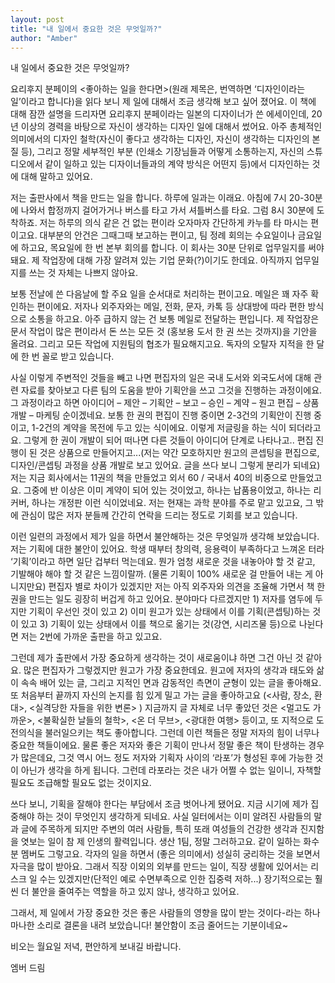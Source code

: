 ```yaml
---
layout: post
title: "내 일에서 중요한 것은 무엇일까?"
author: "Amber"
---
```


내 일에서 중요한 것은 무엇일까?     




요리후지 분페이의 <좋아하는 일을 한다면>(원래 제목은, 번역하면 ‘디자인이라는 일’이라고 합니다)을 읽다 보니 제 일에 대해서 조금 생각해 보고 싶어 졌어요. 이 책에 대해 잠깐 설명을 드리자면 요리후지 분페이라는 일본의 디자이너가 쓴 에세이인데, 20년 이상의 경력을 바탕으로 자신이 생각하는 디자인 일에 대해서 썼어요. 아주 총체적인 의미에서의 디자인 철학(자신이 좋다고 생각하는 디자인, 자신이 생각하는 디자인의 본질 등), 그리고 정말 세부적인 부분 (인쇄소 기장님들과 어떻게 소통하는지, 자신의 스튜디오에서 같이 일하고 있는 디자이너들과의 계약 방식은 어떤지 등)에서 디자인하는 것에 대해 말하고 있어요.      




저는 출판사에서 책을 만드는 일을 합니다. 하루에 일과는 이래요. 아침에 7시 20-30분에 나와서 합정까지 걸어가거나 버스를 타고 가서 셔틀버스를 타요. 그럼 8시 30분에 도착하죠. 저는 하루의 의식 같은 건 없는 편이라 오자마자 간단하게 카누를 타 마시는 편이고요. 대부분의 안건은 그때그때 보고하는 편이고, 팀 정례 회의는 수요일이나 금요일에 하고요, 목요일에 한 번 본부 회의를 합니다. 이 회사는 30분 단위로 업무일지를 써야 돼요. 제 작업장에 대해 가장 알려져 있는 기업 문화(?)이기도 한데요. 아직까지 업무일지를 쓰는 것 자체는 나쁘지 않아요.     




보통 전날에 쓴 다음날에 할 주요 일을 순서대로 처리하는 편이고요. 메일은 꽤 자주 확인하는 편이에요. 저자나 외주자와는 메일, 전화, 문자, 카톡 등 상대방에 따라 편한 방식으로 소통을 하고요. 아주 급하지 않는 건 보통 메일로 전달하는 편입니다. 제 작업장은 문서 작업이 많은 편이라서 돈 쓰는 모든 것 (홍보용 도서 한 권 쓰는 것까지)을 기안을 올려요. 그리고 모든 작업에 지원팀의 협조가 필요해지고요. 독자의 오탈자 지적을 한 달에 한 번 꼴로 받고 있습니다.     




사실 이렇게 주변적인 것들을 빼고 나면 편집자의 일은 국내 도서와 외국도서에 대해 관련 자료를 찾아보고 다른 팀의 도움을 받아 기획안을 쓰고 그것을 진행하는 과정이에요. 그 과정이라고 하면 아이디어 – 제안 – 기획안 – 보고 – 승인 – 계약 – 원고 편집 – 상품 개발 – 마케팅 순이겠네요. 보통 한 권의 편집이 진행 중이면 2-3건의 기획안이 진행 중이고, 1-2건의 계약을 목전에 두고 있는 식이에요. 이렇게 저글링을 하는 식이 되더라고요. 그렇게 한 권이 개발이 되어 떠나면 다른 것들이 아이디어 단계로 나타나고.. 편집 진행이 된 것은 상품으로 만들어지고...(저는 약간 모호하지만 원고의 콘셉팅을 편집으로, 디자인/콘셉팅 과정을 상품 개발로 보고 있어요. 글을 쓰다 보니 그렇게 분리가 되네요) 저는 지금 회사에서는 11권의 책을 만들었고 외서 60 / 국내서 40의 비중으로 만들었고요. 그중에 반 이상은 이미 계약이 되어 있는 것이었고, 하나는 납품용이었고, 하나는 리커버, 하나는 개정판 이런 식이었네요. 저는 현재는 과학 분야를 주로 맡고 있고요, 그 밖에 관심이 많은 저자 분들께 간간히 연락을 드리는 정도로 기회를 보고 있습니다.      




이런 일련의 과정에서 제가 일을 하면서 불안해하는 것은 무엇일까 생각해 보았습니다. 저는 기획에 대한 불안이 있어요. 학생 때부터 창의력, 응용력이 부족하다고 느껴온 터라 ‘기획’이라고 하면 일단 겁부터 먹는데요. 뭔가 엄청 새로운 것을 내놓아야 할 것 같고, 기발해야 해야 할 것 같은 느낌이랄까. (물론 기획이 100% 새로운 걸 만들어 내는 게 아니지만요) 편집자 별로 차이가 있겠지만 저는 아직 외주자와 의견을 조율해 가면서 책 한 권을 만드는 일도 굉장히 버겁게 하고 있어요. 분야마다 다르겠지만 1) 저자를 염두에 두지만 기획이 우선인 것이 있고 2) 이미 원고가 있는 상태에서 이를 기획(콘셉팅)하는 것이 있고 3) 기획이 있는 상태에서 이를 책으로 옮기는 것(강연, 시리즈물 등)으로 나뉜다면 저는 2번에 가까운 출판을 하고 있고요.      




그런데 제가 출판에서 가장 중요하게 생각하는 것이 새로움이냐 하면 그건 아닌 것 같아요. 많은 편집자가 그렇겠지만 원고가 가장 중요한데요. 원고에 저자의 생각과 태도와 삶이 속속 배어 있는 글, 그리고 지적인 면과 감동적인 측면이 균형이 있는 글을 좋아해요. 또 처음부터 끝까지 자신의 논지를 힘 있게 밀고 가는 글을 좋아하고요 (<사람, 장소, 환대>, <실격당한 자들을 위한 변론> ) 지금까지 글 자체로 너무 좋았던 것은 <멀고도 가까운>, <불확실한 날들의 철학>, <온 더 무브>, <광대한 여행> 등이고, 또 지적으로 도전의식을 불러일으키는 책도 좋아합니다. 그런데 이런 책들은 정말 저자의 힘이 너무나 중요한 책들이에요. 물론 좋은 저자와 좋은 기획이 만나서 정말 좋은 책이 탄생하는 경우가 많은데요, 그것 역시 어느 정도 저자와 기획자 사이의 ‘라포’가 형성된 후에 가능한 것이 아닌가 생각을 하게 됩니다. 그런데 라포라는 것은 내가 어쩔 수 없는 일이니, 자책할 필요도 조급해할 필요도 없는 것이지요.      




쓰다 보니, 기획을 잘해야 한다는 부담에서 조금 벗어나게 됐어요. 지금 시기에 제가 집중해야 하는 것이 무엇인지 생각하게 되네요. 사실 일터에서는 이미 알려진 사람들의 말과 글에 주목하게 되지만 주변의 여러 사람들, 특히 또래 여성들의 건강한 생각과 진지함을 엿보는 일이 참 제 인생의 활력입니다. 생산 1팀, 정말 그러하고요. 같이 일하는 화수분 멤버도 그렇고요. 각자의 일을 하면서 (좋은 의미에서) 성실히 궁리하는 것을 보면서 자극을 많이 받아요. 그래서 직장 이외의 외부를 만드는 일이, 직장 생활에 있어서는 리스크 일 수는 있겠지만(단적인 예로 수면부족으로 인한 집중력 저하...) 장기적으로는 훨씬 더 불안을 줄여주는 역할을 하고 있지 않나, 생각하고 있어요.      




그래서, 제 일에서 가장 중요한 것은 좋은 사람들의 영향을 많이 받는 것이다-라는 하나마나한 소리로 결론을 내려 보았습니다! 불안함이 조금 줄어드는 기분이네요~




비오는 월요일 저녁, 편안하게 보내길 바랍니다.

엠버 드림